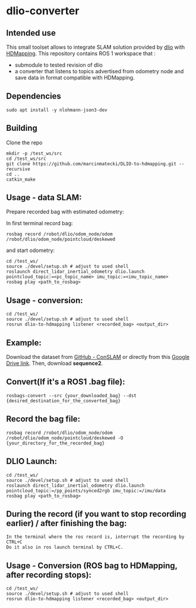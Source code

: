 # dlio-converter

## Intended use 

This small toolset allows to integrate SLAM solution provided by [dlio](https://github.com/vectr-ucla/direct_lidar_inertial_odometry) with [HDMapping](https://github.com/MapsHD/HDMapping).
This repository contains ROS 1 workspace that :
  - submodule to tested revision of dlio
  - a converter that listens to topics advertised from odometry node and save data in format compatible with HDMapping.

## Dependencies

```shell
sudo apt install -y nlohmann-json3-dev
```

## Building

Clone the repo
```shell
mkdir -p /test_ws/src
cd /test_ws/src
git clone https://github.com/marcinmatecki/DLIO-to-hdmapping.git --recursive
cd ..
catkin_make
```

## Usage - data SLAM:

Prepare recorded bag with estimated odometry:

In first terminal record bag:
```shell
rosbag record /robot/dlio/odom_node/odom /robot/dlio/odom_node/pointcloud/deskewed
```

and start odometry:
```shell 
cd /test_ws/
source ./devel/setup.sh # adjust to used shell
roslaunch direct_lidar_inertial_odometry dlio.launch pointcloud_topic:=<pc_topic_name> imu_topic:=<imu_topic_name>
rosbag play <path_to_rosbag>
```

## Usage - conversion:

```shell
cd /test_ws/
source ./devel/setup.sh # adjust to used shell
rosrun dlio-to-hdmapping listener <recorded_bag> <output_dir>
```

## Example:

Download the dataset from [GitHub - ConSLAM](https://github.com/mac137/ConSLAM) or 
directly from this [Google Drive link](https://drive.google.com/drive/folders/1TNDcmwLG_P1kWPz3aawCm9ts85kUTvnU). 
Then, download **sequence2**.

## Convert(If it's a ROS1 .bag file):

```shell
rosbags-convert --src {your_downloaded_bag} --dst {desired_destination_for_the_converted_bag}
```

## Record the bag file:

```shell
rosbag record /robot/dlio/odom_node/odom /robot/dlio/odom_node/pointcloud/deskewed -O {your_directory_for_the_recorded_bag}
```

## DLIO Launch:

```shell
cd /test_ws/
source ./devel/setup.sh # adjust to used shell
roslaunch direct_lidar_inertial_odometry dlio.launch pointcloud_topic:=/pp_points/synced2rgb imu_topic:=/imu/data
rosbag play <path_to_rosbag>
```

## During the record (if you want to stop recording earlier) / after finishing the bag:

```shell
In the terminal where the ros record is, interrupt the recording by CTRL+C
Do it also in ros launch terminal by CTRL+C.
```

## Usage - Conversion (ROS bag to HDMapping, after recording stops):

```shell
cd /test_ws/
source ./devel/setup.sh # adjust to used shell
rosrun dlio-to-hdmapping listener <recorded_bag> <output_dir>
```

